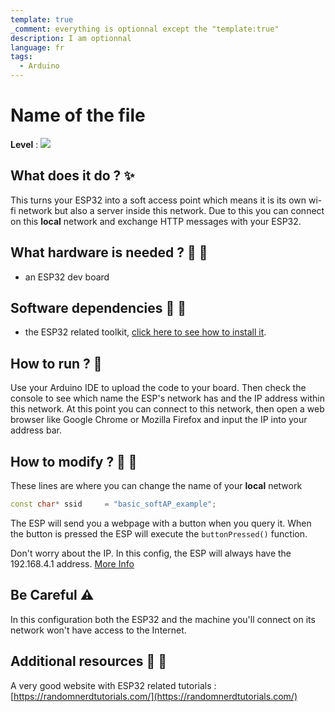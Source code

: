 ```yaml
---
template: true
_comment: everything is optionnal except the "template:true"
description: I am optionnal
language: fr
tags:
  - Arduino
---
```


# Name of the file

**Level** : ![](https://img.shields.io/badge/Level-Intermediate-yellow)

## What does it do ? ✨

This turns your ESP32 into a soft access point which means it is its own wi-fi network but also a server inside this network. Due to this you can connect on this **local** network and exchange HTTP messages with your ESP32.

## What hardware is needed ? 💾 🔌

- an ESP32 dev board

## Software dependencies 🌈 📂

- the ESP32 related toolkit, [click here to see how to install it](https://randomnerdtutorials.com/installing-the-esp32-board-in-arduino-ide-windows-instructions/).

## How to run ? 🚀

Use your Arduino IDE to upload the code to your board. Then check the console to see which name the ESP's network has and the IP address within this network. At this point you can connect to this network, then open a web browser like Google Chrome or Mozilla Firefox and input the IP into your address bar.

## How to modify ? 🔩 🔨

These lines are where you can change the name of your **local** network

```cpp
const char* ssid     = "basic_softAP_example";
```

The ESP will send you a webpage with a button when you query it. When the button is pressed the ESP will execute the `buttonPressed()` function.

Don't worry about the IP. In this config, the ESP will always have the 192.168.4.1 address. [More Info](https://192-168-4-1.com/)

## Be Careful ⚠️

In this configuration both the ESP32 and the machine you'll connect on its network won't have access to the Internet.

## Additional resources 📄 📗

A very good website with ESP32 related tutorials : [https://randomnerdtutorials.com/](https://randomnerdtutorials.com/)
